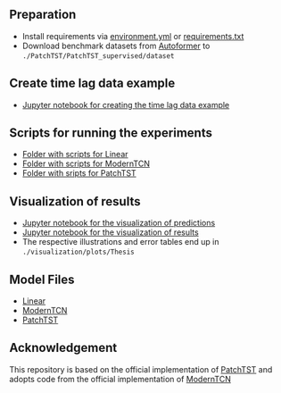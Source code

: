 ## Preparation
- Install requirements via [environment.yml](environment.yml) or [requirements.txt](requirements.txt)
- Download benchmark datasets from [Autoformer](https://drive.google.com/drive/folders/1ZOYpTUa82_jCcxIdTmyr0LXQfvaM9vIy) to ```./PatchTST/PatchTST_supervised/dataset```


## Create time lag data example
- [Jupyter notebook for creating the time lag data example](thesis_create_data/shower.ipynb)


## Scripts for running the experiments
- [Folder with scripts for Linear](PatchTST/PatchTST_supervised/scripts/Linear_SK)
- [Folder with scripts for ModernTCN](PatchTST/PatchTST_supervised/scripts/ModernTCN_SK)
- [Folder with sripts for PatchTST](PatchTST/PatchTST_supervised/scripts/PatchTST_SK)


## Visualization of results
- [Jupyter notebook for the visualization of predictions](visualization/visualize_predictions_final.ipynb)
- [Jupyter notebook for the visualization of results](visualization/visualize_results_final.ipynb)
- The respective illustrations and error tables end up in ```./visualization/plots/Thesis```


## Model Files
- [Linear](PatchTST/PatchTST_supervised/models/_Linear_final.py)
- [ModernTCN](PatchTST/PatchTST_supervised/models/_ModernTCN.py)
- [PatchTST](PatchTST/PatchTST_supervised/models/PatchTST.py)


## Acknowledgement
This repository is based on the official implementation of [PatchTST](https://github.com/yuqinie98/PatchTST) and adopts code from the official implementation of [ModernTCN](https://github.com/luodhhh/ModernTCN)
